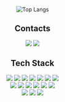 <div align=center>

<!-- ![Anurag's GitHub stats](https://github-readme-stats.vercel.app/api?username=CasinGit&show_icons=true&theme=material-palenight)\ -->
![Top Langs](https://github-readme-stats.vercel.app/api/top-langs/?username=CasinGit&layout=compact)
<!-- https://github.com/anuraghazra/github-readme-stats -->

## Contacts
<a href="https://blog.naver.com/kkig30"><img src="https://img.shields.io/badge/Naver-03C75A?style=flat&logo=Naver&logoColor=white"/></a>
<a href="mailto:kkig30@gmail.com"><img src="https://img.shields.io/badge/Gmail-EA4335?style=flat&logo=Gmail&logoColor=white&link=mailto:kkig30@naver.com"/></a>

## Tech Stack
<img src="https://img.shields.io/badge/.NET-512BD4?style=flat&logo=.NET&logoColor=white"/>
<img src="https://img.shields.io/badge/HTML-E34F26?style=flat&logo=HTML5&logoColor=white"/>
<img src="https://img.shields.io/badge/CSS-1572B6?style=flat&logo=CSS3&logoColor=white"/>
<img src="https://img.shields.io/badge/JavaScript-F7DF1E?style=flat&logo=JavaScript&logoColor=black"/>
<img src="https://img.shields.io/badge/TypeScript-3178C6?style=flat&logo=TypeScript&logoColor=white"/>
<img src="https://img.shields.io/badge/Node.js-339933?style=flat&logo=Node.js&logoColor=white"/>
<img src="https://img.shields.io/badge/Express.js-000000?style=flat&logo=Express&logoColor=white"/>
<br>
<img src="https://img.shields.io/badge/React-61DAFB?style=flat&logo=React&logoColor=black"/>
<img src="https://img.shields.io/badge/React Native-000000?style=flat&logo=React&logoColor=white"/>
<img src="https://img.shields.io/badge/Next.js-000000?style=flat&logo=Next.js&logoColor=white"/>
<img src="https://img.shields.io/badge/Redux-764ABC?style=flat&logo=Redux&logoColor=white"/>
<img src="https://img.shields.io/badge/Axios-5A29E4?style=flat&logo=Axios&logoColor=white"/>
<img src="https://img.shields.io/badge/MongoDB-47A248?style=flat&logo=MongoDB&logoColor=white"/>
<br>
<img src="https://img.shields.io/badge/Rust-white?logo=Rust&logoColor=%23000000">
<img src="https://img.shields.io/badge/Svelte-white?logo=Svelte&logoColor=%23FF3E00">
<img src="https://img.shields.io/badge/Tauri-white?logo=Tauri&logoColor=black">

</div>
